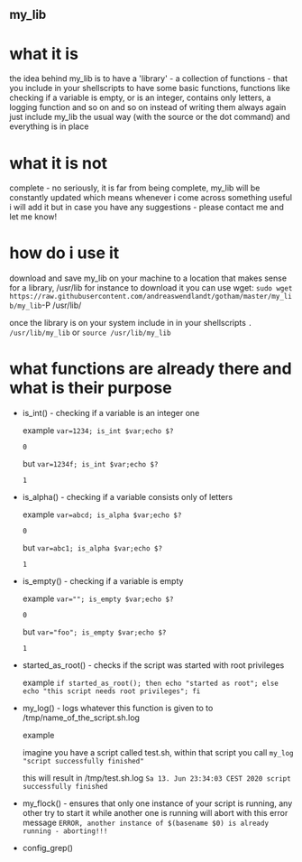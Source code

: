 ## my_lib
# what it is

the idea behind my_lib is to have a 'library' - a collection of functions - that you include in your shellscripts to have
some basic functions, functions like checking if a variable is empty, or is an integer, contains only letters, 
a logging function and so on and so on
instead of writing them always again just include my_lib the usual way (with the source or the dot command) and everything
is in place

# what it is not
complete - no seriously, it is far from being complete, my_lib will be constantly updated which means whenever i come across
something useful i will add it but in case you have any suggestions - please contact me and let me know!

# how do i use it
download and save my_lib on your machine to a location that makes sense for a library, /usr/lib for instance
to download it you can use wget:
`sudo wget https://raw.githubusercontent.com/andreaswendlandt/gotham/master/my_lib/my_lib`-P /usr/lib/

once the library is on your system include in in your shellscripts
`. /usr/lib/my_lib`
or
`source /usr/lib/my_lib`


# what functions are already there and what is their purpose
* is_int() - checking if a variable is an integer one

  example `var=1234; is_int $var;echo $?`
   
  `0`

  but `var=1234f; is_int $var;echo $?`

  `1`

* is_alpha() - checking if a variable consists only of letters
 
  example `var=abcd; is_alpha $var;echo $?`
  
  `0`
  
  but `var=abc1; is_alpha $var;echo $?`
   
  `1`

* is_empty() - checking if a variable is empty
  
  example `var=""; is_empty $var;echo $?`
  
  `0`
 
   
   but `var="foo"; is_empty $var;echo $?`
  
   `1`
  
* started_as_root() - checks if the script was started with root privileges
   
  example `if started_as_root(); then echo "started as root"; else echo "this script needs root privileges"; fi`

* my_log() - logs whatever this function is given to to /tmp/name_of_the_script.sh.log
  
  example 
  
   imagine you have a script called test.sh, within that script you call `my_log "script successfully finished"`
  
   this will result in /tmp/test.sh.log `Sa 13. Jun 23:34:03 CEST 2020 script successfully finished`
   
* my_flock() - ensures that only one instance of your script is running, any other try to start it while another one
  is running will abort with this error message `ERROR, another instance of $(basename $0) is already running - aborting!!!`
 
* config_grep()
